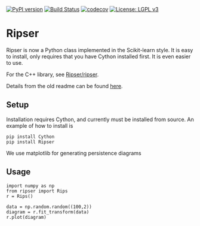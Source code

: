 [![PyPI version](https://badge.fury.io/py/ripser.svg)](https://badge.fury.io/py/ripser)
[![Build Status](https://travis-ci.org/ctralie/ripser.svg?branch=master)](https://travis-ci.org/ctralie/ripser)
[![codecov](https://codecov.io/gh/ctralie/ripser/branch/master/graph/badge.svg)](https://codecov.io/gh/ctralie/ripser)
[![License: LGPL v3](https://img.shields.io/badge/License-LGPL%20v3-blue.svg)](https://www.gnu.org/licenses/lgpl-3.0)

# Ripser


Ripser is now a Python class implemented in the Scikit-learn style. It is easy to install, only requires that you have Cython installed first. It is even easier to use.

For the C++ library, see [Ripser/ripser](https://github.com/Ripser/ripser/releases/latest).

Details from the old readme can be found [here](docs/README.md).

## Setup

Installation requires Cython, and currently must be installed from source. An example of how to install is
```
pip install Cython
pip install Ripser
```

We use matplotlib for generating persistence diagrams


## Usage

```
import numpy as np
from ripser import Rips
r = Rips()

data = np.random.random((100,2))
diagram = r.fit_transform(data)
r.plot(diagram)
```

